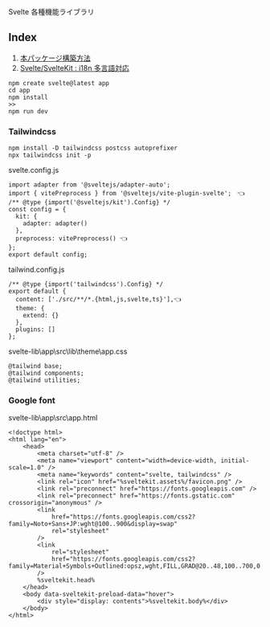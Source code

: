 Svelte 各種機能ライブラリ

## Index

1. [本パッケージ構築方法](./app/README.mdREADME.md)
2. [Svelte/SvelteKit : i18n 多言語対応](./app/src/routes/i18n/README.md)

```
npm create svelte@latest app
cd app
npm install
>>
npm run dev
```

### Tailwindcss

```
npm install -D tailwindcss postcss autoprefixer
npx tailwindcss init -p
```

svelte.config.js

```
import adapter from '@sveltejs/adapter-auto';
import { vitePreprocess } from '@sveltejs/vite-plugin-svelte';　👈
/** @type {import('@sveltejs/kit').Config} */
const config = {
  kit: {
    adapter: adapter()
  },
  preprocess: vitePreprocess() 👈
};
export default config;
```

tailwind.config.js

```
/** @type {import('tailwindcss').Config} */
export default {
  content: ['./src/**/*.{html,js,svelte,ts}'],👈
  theme: {
    extend: {}
  },
  plugins: []
};
```

svelte-lib\app\src\lib\theme\app.css

```
@tailwind base;
@tailwind components;
@tailwind utilities;
```

### Google font

svelte-lib\app\src\app.html

```
<!doctype html>
<html lang="en">
	<head>
		<meta charset="utf-8" />
		<meta name="viewport" content="width=device-width, initial-scale=1.0" />
		<meta name="keywords" content="svelte, tailwindcss" />
		<link rel="icon" href="%sveltekit.assets%/favicon.png" />
		<link rel="preconnect" href="https://fonts.googleapis.com" />
		<link rel="preconnect" href="https://fonts.gstatic.com" crossorigin="anonymous" />
		<link
			href="https://fonts.googleapis.com/css2?family=Noto+Sans+JP:wght@100..900&display=swap"
			rel="stylesheet"
		/>
		<link
			rel="stylesheet"
			href="https://fonts.googleapis.com/css2?family=Material+Symbols+Outlined:opsz,wght,FILL,GRAD@20..48,100..700,0..1,-50..200"
		/>
		%sveltekit.head%
	</head>
	<body data-sveltekit-preload-data="hover">
		<div style="display: contents">%sveltekit.body%</div>
	</body>
</html>
```

